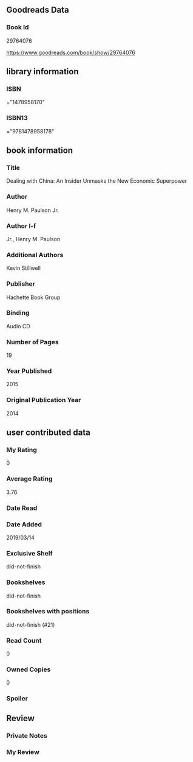 <!-- This template shows how to bulk convert all columns of data into one markdown file -->
<!-- caveat: KeyError if there's a mismatch. Empty values output nothing -->

## Goodreads Data

### Book Id 

29764076

https://www.goodreads.com/book/show/29764076

## library information

### ISBN 
="1478958170"

### ISBN13 
="9781478958178"

## book information

### Title
Dealing with China: An Insider Unmasks the New Economic Superpower

### Author 
Henry M. Paulson Jr.

### Author l-f 
Jr., Henry M. Paulson

### Additional Authors
Kevin Stillwell

### Publisher 
Hachette Book Group

### Binding
Audio CD

### Number of Pages
19

### Year Published
2015

### Original Publication Year 
2014

## user contributed data

### My Rating
0

### Average Rating
3.76

### Date Read


### Date Added
2019/03/14

### Exclusive Shelf
did-not-finish

### Bookshelves
did-not-finish

### Bookshelves with positions
did-not-finish (#21)

### Read Count
0

### Owned Copies
0

### Spoiler 


## Review

### Private Notes


### My Review
